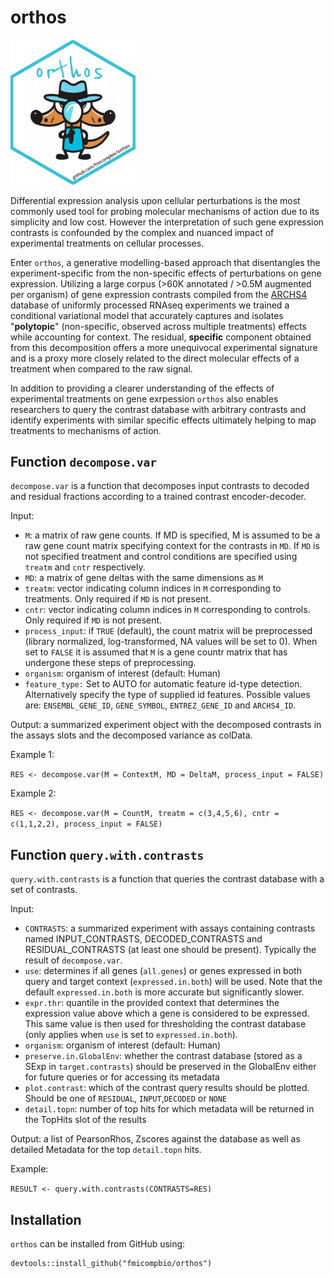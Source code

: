 # orthos
<img src="inst/orthos.png" alt="orthos" width="200"/>

Differential expression analysis upon cellular perturbations is the most commonly used tool for probing molecular mechanisms of action due to its simplicity and low cost. However the interpretation of such gene expression contrasts is confounded by the complex and nuanced impact of experimental treatments on cellular processes. 

Enter `orthos`, a generative modelling-based approach that disentangles the experiment-specific from the non-specific effects of perturbations on gene expression. Utilizing a large corpus (>60K annotated / >0.5M augmented per organism) of gene expression contrasts compiled from the [ARCHS4](https://maayanlab.cloud/archs4/)  database of uniformly processed RNAseq experiments we trained a conditional variational model that accurately captures and isolates "**polytopic**" (non-specific, observed across multiple treatments) effects while accounting for context. The residual, **specific** component obtained from this decomposition offers a more unequivocal experimental signature and is a proxy more closely related to the direct molecular effects of a treatment when compared to the raw signal.

In addition to providing a clearer understanding of the effects of experimental treatments on gene exrpession `orthos` also enables researchers to query the contrast database with arbitrary contrasts and identify experiments with similar specific effects ultimately helping to map treatments to mechanisms of action.


## Function `decompose.var`
`decompose.var` is a function that decomposes input contrasts to decoded and residual fractions according to a trained contrast encoder-decoder.

Input:
- `M`: a matrix of raw gene counts. If MD is specified, M is assumed to be a raw gene count matrix specifying context for the contrasts in `MD`.
If `MD` is not specified treatment and control conditions are specified using `treatm` and `cntr` respectively.
- `MD`: a matrix of gene deltas with the same dimensions as `M`
- `treatm`: vector indicating column indices in `M` corresponding to treatments. Only required if `MD` is not present.
- `cntr`: vector indicating column indices in `M` corresponding to controls. Only required if `MD` is not present.
- `process_input`: if `TRUE` (default), the count matrix will be preprocessed (library normalized, log-transformed, NA values will be set to 0). When 
set to `FALSE` it is assumed that `M` is a gene countr matrix that has undergone these steps of preprocessing.
- `organism`: organism of interest (default: Human)
-  `feature_type:` Set to AUTO for automatic feature id-type detection. Alternatively specify the type of supplied id features. Possible values are:
`ENSEMBL_GENE_ID`, `GENE_SYMBOL`, `ENTREZ_GENE_ID` and `ARCHS4_ID`.

Output: a summarized experiment object with the decomposed contrasts in the assays slots and the decomposed variance as colData.

Example 1: 

`RES <- decompose.var(M = ContextM, MD = DeltaM, process_input = FALSE)`

Example 2: 

`RES <- decompose.var(M = CountM, treatm = c(3,4,5,6), cntr = c(1,1,2,2), process_input = FALSE)`


## Function `query.with.contrasts`

`query.with.contrasts` is a function that queries the contrast database with a set of contrasts.

Input: 
- `CONTRASTS`: a summarized experiment with assays containing contrasts named INPUT_CONTRASTS, DECODED_CONTRASTS and RESIDUAL_CONTRASTS (at least one should be present). Typically the result of `decompose.var`.
- `use`: determines if all genes (`all.genes`) or genes expressed in both query and target context (`expressed.in.both`) will be used.
Note that the default `expressed.in.both` is more accurate but significantly slower.
- `expr.thr`: quantile in the provided context that determines the expression value above which a gene is considered to be expressed. 
 This same value is then used for thresholding the contrast database (only applies when `use` is set to `expressed.in.both`). 
- `organism`: organism of interest (default: Human)
- `preserve.in.GlobalEnv`: whether the contrast database (stored as a SExp in `target.contrasts`) should be preserved in the GlobalEnv either for future queries or for accessing its metadata
- `plot.contrast`: which of the contrast query results should be plotted. Should be one of `RESIDUAL`, `INPUT`,`DECODED` or `NONE`
- `detail.topn`: number of top hits for which metadata will be returned in the TopHits slot of the results

Output: a list of PearsonRhos, Zscores against the database as well as detailed Metadata for the top `detail.topn` hits.

Example: 

`RESULT <- query.with.contrasts(CONTRASTS=RES)`

## Installation

`orthos` can be installed from GitHub using:

```
devtools::install_github("fmicompbio/orthos")
```









